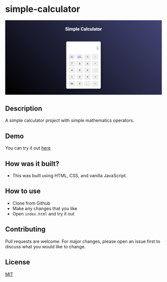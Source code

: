 # simple-calculator

![Alt text](image.png)

## Description

A simple calculator project with simple mathematics operators.

## Demo

You can try it out [here](https://eliasdewa14.github.io/simple-calculator/)

## How was it built?

* This was built using HTML, CSS, and vanilla JavaScript.

## How to use

* Clone from Github
* Make any changes that you like
* Open `index.html` and try it out

## Contributing

Pull requests are welcome. For major changes, please open an issue first
to discuss what you would like to change.

## License

[MIT](https://choosealicense.com/licenses/mit/)
